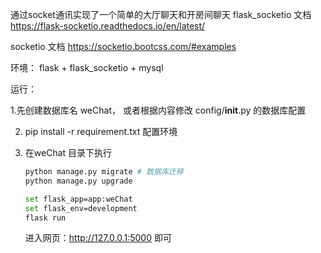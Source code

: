 通过socket通讯实现了一个简单的大厅聊天和开房间聊天
flask_socketio 文档
https://flask-socketio.readthedocs.io/en/latest/

socketio 文档
https://socketio.bootcss.com/#examples

环境： flask + flask_socketio + mysql 

运行： 

  1.先创建数据库名 weChat， 或者根据内容修改 config/__init__.py 的数据库配置

2. pip install -r requirement.txt  配置环境

3. 在weChat 目录下执行

   ```bash
   python manage.py migrate # 数据库迁移
   python manage.py upgrade 
   
   set flask_app=app:weChat
   set flask_env=development
   flask run
   ```

   进入网页：http://127.0.0.1:5000 即可

   

